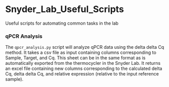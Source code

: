 # Snyder_Lab_Useful_Scripts
Useful scripts for automating common tasks in the lab

### qPCR Analysis

The `qpcr_analysis.py` script will analyze qPCR data using the delta delta Cq method. It takes a csv file as input containing columns corresponding to Sample, Target, and Cq. This sheet can be in the same format as is automatically exported from the thermocycler in the Snyder Lab. It returns an excel file containing new columns corresponding to the calculated delta Cq, delta delta Cq, and relative expression (relative to the input reference sample). 
